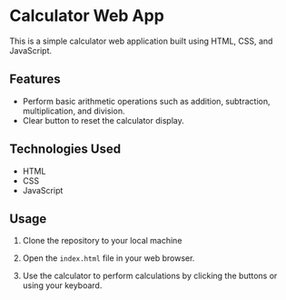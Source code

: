 # Calculator Web App

This is a simple calculator web application built using HTML, CSS, and JavaScript.

## Features

- Perform basic arithmetic operations such as addition, subtraction, multiplication, and division.
- Clear button to reset the calculator display.

## Technologies Used

- HTML
- CSS
- JavaScript

## Usage

1. Clone the repository to your local machine

2. Open the `index.html` file in your web browser.

3. Use the calculator to perform calculations by clicking the buttons or using your keyboard.
